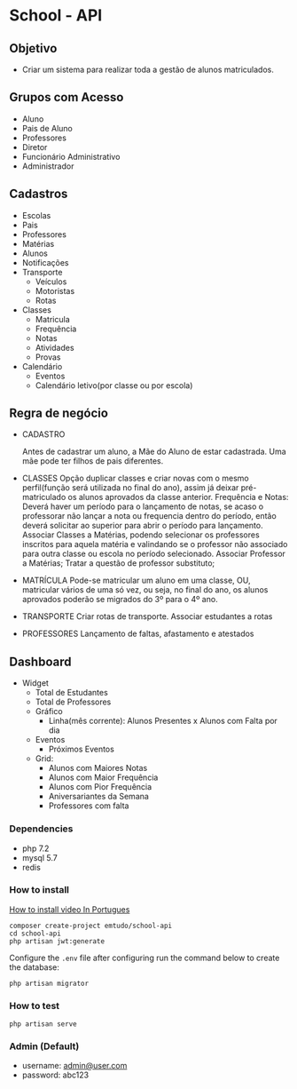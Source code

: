 # School - API

## Objetivo
 - Criar um sistema para realizar toda a gestão de alunos matriculados.

## Grupos com Acesso

* Aluno
* Pais de Aluno
* Professores
* Diretor
* Funcionário Administrativo
* Administrador

## Cadastros

* Escolas
* Pais
* Professores
* Matérias
* Alunos
* Notificações
* Transporte
	- Veículos
	- Motoristas
	- Rotas
* Classes
	- Matricula
	- Frequência
	- Notas
	- Atividades
	- Provas
* Calendário
	- Eventos
	- Calendário letivo(por classe ou por escola)


## Regra de negócio

* CADASTRO

	Antes de cadastrar um aluno, a Mãe do Aluno de estar cadastrada.
	Uma mãe pode ter filhos de pais diferentes.

* CLASSES
	Opção duplicar classes e criar novas com o mesmo perfil(função será utilizada no final do ano), assim já deixar pré-matriculado os alunos aprovados da classe anterior.
	Frequência e Notas: Deverá haver um período para o lançamento de notas, se acaso o professorar não lançar a nota ou frequencia dentro do período, então deverá solicitar ao superior para abrir o período para lançamento.
	Associar Classes a Matérias, podendo selecionar os professores inscritos para aquela matéria e valindando se o professor não associado para outra classe ou escola no período selecionado.
	Associar Professor a Matérias;
	Tratar a questão de professor substituto;

* MATRÍCULA
	Pode-se matricular um aluno em uma classe, OU, matricular vários de uma só vez, ou seja, no final do ano, os alunos aprovados poderão se migrados do 3º para o 4º ano.

* TRANSPORTE
	Criar rotas de transporte.
	Associar estudantes a rotas

* PROFESSORES
	Lançamento de faltas, afastamento e atestados

## Dashboard

* Widget
	- Total de Estudantes
	- Total de Professores
  - Gráfico
      - Linha(mês corrente): Alunos Presentes x Alunos com Falta por dia
  - Eventos
      - Próximos Eventos
  - Grid:
      - Alunos com Maiores Notas
      - Alunos com Maior Frequência
      - Alunos com Pior Frequência
      - Aniversariantes da Semana
      - Professores com falta
        
### Dependencies
  - php 7.2
  - mysql 5.7
  - redis

### How to install

[How to install video In Portugues](https://www.youtube.com/watch?v=RHxsmFYcmIc)

```shell
composer create-project emtudo/school-api
cd school-api
php artisan jwt:generate
```

Configure the `.env` file after configuring run the command below to create the database:

```shell
php artisan migrator
```

### How to test

```shell
php artisan serve
```

### Admin (Default)

- username: admin@user.com
- password: abc123
